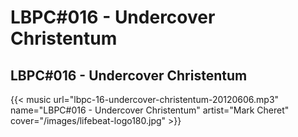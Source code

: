 # LBPC#016 - Undercover Christentum


## LBPC#016 - Undercover Christentum

{{< music url="lbpc-16-undercover-christentum-20120606.mp3" name="LBPC#016 - Undercover Christentum" artist="Mark Cheret" cover="/images/lifebeat-logo180.jpg" >}}


